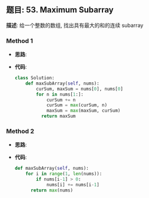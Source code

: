 ## 题目:  53. Maximum Subarray

**描述**:  给一个整数的数组, 找出具有最大的和的连续 subarray

### Method 1

- **思路**: 

  

- **代码**:

  ```python
  class Solution:
      def maxSubArray(self, nums):
          curSum, maxSum = nums[0], nums[0]
          for n in nums[1:]:
              curSum += n
              curSum = max(curSum, n)
              maxSum = max(maxSum, curSum)
         	return maxSum
  ```


### Method 2

- **思路**:

  

- **代码**:

  ```python
  def maxSubArray(self, nums):
      for i in range(1, len(nums)):
          if nums[i-1] > 0:
              nums[i] += nums[i-1]
    	return max(nums)
  ```

  

  

